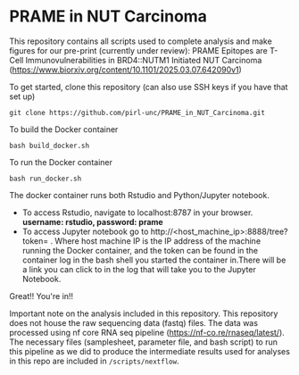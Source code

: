 # PRAME in NUT Carcinoma

This repository contains all scripts used to complete analysis and make figures for our pre-print (currently under review): PRAME Epitopes are T-Cell Immunovulnerabilities in BRD4::NUTM1 Initiated NUT Carcinoma (https://www.biorxiv.org/content/10.1101/2025.03.07.642090v1) 

To get started, clone this repository (can also use SSH keys if you have that set up)
```
git clone https://github.com/pirl-unc/PRAME_in_NUT_Carcinoma.git 
```

To build the Docker container
```
bash build_docker.sh
```

To run the Docker container
```
bash run_docker.sh
```

The docker container runs both Rstudio and Python/Jupyter notebook.
- To access Rstudio, navigate to localhost:8787 in your browser. **username: rstudio, password: prame**
- To access Jupyter notebook go to http://<host_machine_ip>:8888/tree?token=<token> . Where host machine IP is the IP address of the machine running the Docker container, and the token can be found in the container log in the bash shell you started the container in.There will be a link you can click to in the log that will take you to the Jupyter Notebook. 

Great!! You're in!!

Important note on the analysis included in this repository. This repository does not house the raw sequencing data (fastq) files. The data was processed using nf core RNA seq pipeline (https://nf-co.re/rnaseq/latest/). The necessary files (samplesheet, parameter file, and bash script) to run this pipeline as we did to produce the intermediate results used for analyses in this repo are included in ```/scripts/nextflow```. 
